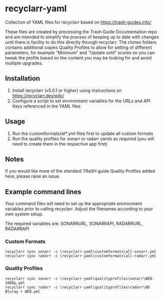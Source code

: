 # recyclarr-yaml
Collection of YAML files for recyclarr based on https://trash-guides.info/

These files are created by processing the Trash Guide Documentation repo and are intended to simplify the process of keeping up to date with changes until there is facility to do this directly through recyclarr. The clones folders contains additional copies Quality Profiles to allow for setting of different parameters, for example "Minimum" and "Update until" scores so you can tweak the profile based on the content you may be looking for and avoid multiple upgrades.

## Installation
1) Install recyclarr (v5.0.1 or higher) using instructions on https://recyclarr.dev/wiki/
2) Configure a script to set environment variables for the URLs and API Keys referenced in the YAML files

## Usage
1) Run the customformats/all*.yml files first to update all custom formats
2) Run the quality profiles for sonarr or radarr yamls as required (you will need to create them in the respective app first)

## Notes
If you would like more of the standard TRaSH guide Quality Profiles added here, please raise an issue.

## Example command lines
Your command files will need to set up the appropriate environment variables prior to calling recyclarr. Adjust the filenames according to your own system setup.

The required variables are: SONARRURL, SONARRAPI, RADARRURL, RADARRAPI

### Custom Formats
```
recyclarr sync sonarr -c \recyclarr-yaml\customformats\all-sonarr.yml
recyclarr sync radarr -c \recyclarr-yaml\customformats\all-radarr.yml
```

### Quality Profiles
```
recyclarr sync sonarr -c \recyclarr-yaml\qualityprofiles\sonarr\WEB-1080p.yml
recyclarr sync radarr -c \recyclarr-yaml\qualityprofiles\radarr\HD Bluray + WEB.yml
```
